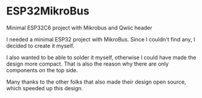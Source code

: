 # ESP32MikroBus

Minimal ESP32C6 project with Mikrobus and Qwiic header 

I needed a minimal ESP32 project with MikroBus.
Since I couldn't find any, I decided to create it myself.

I also wanted to be able to solder it myself, otherwise I could have made the design more compact.
That is also the reason why there are only components on the top side.

Many thanks to the other folks that also made their design open source, which speeded up this design.
